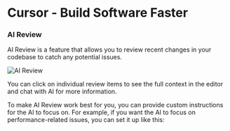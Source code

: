 # Cursor - Build Software Faster

### AI Review

AI Review is a feature that allows you to review recent changes in your codebase to catch any potential issues.

![AI Review](https://mintlify.s3-us-west-1.amazonaws.com/cursor/images/advanced/review.png)

You can click on individual review items to see the full context in the editor and chat with AI for more information.

To make AI Review work best for you, you can provide custom instructions for the AI to focus on. For example, if you want the AI to focus on performance-related issues, you can set it up like this:
